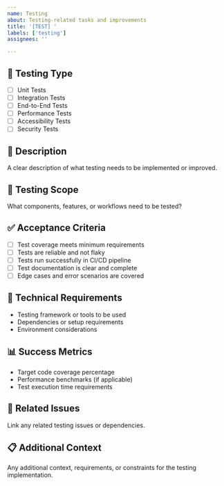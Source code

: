 ```yaml
---
name: Testing
about: Testing-related tasks and improvements
title: '[TEST] '
labels: ['testing']
assignees: ''

---
```


## 🧪 Testing Type
- [ ] Unit Tests
- [ ] Integration Tests
- [ ] End-to-End Tests
- [ ] Performance Tests
- [ ] Accessibility Tests
- [ ] Security Tests

## 📝 Description
A clear description of what testing needs to be implemented or improved.

## 🎯 Testing Scope
What components, features, or workflows need to be tested?

## ✅ Acceptance Criteria
- [ ] Test coverage meets minimum requirements
- [ ] Tests are reliable and not flaky
- [ ] Tests run successfully in CI/CD pipeline
- [ ] Test documentation is clear and complete
- [ ] Edge cases and error scenarios are covered

## 🔧 Technical Requirements
- Testing framework or tools to be used
- Dependencies or setup requirements
- Environment considerations

## 📊 Success Metrics
- Target code coverage percentage
- Performance benchmarks (if applicable)
- Test execution time requirements

## 🔗 Related Issues
Link any related testing issues or dependencies.

## 📋 Additional Context
Any additional context, requirements, or constraints for the testing implementation.